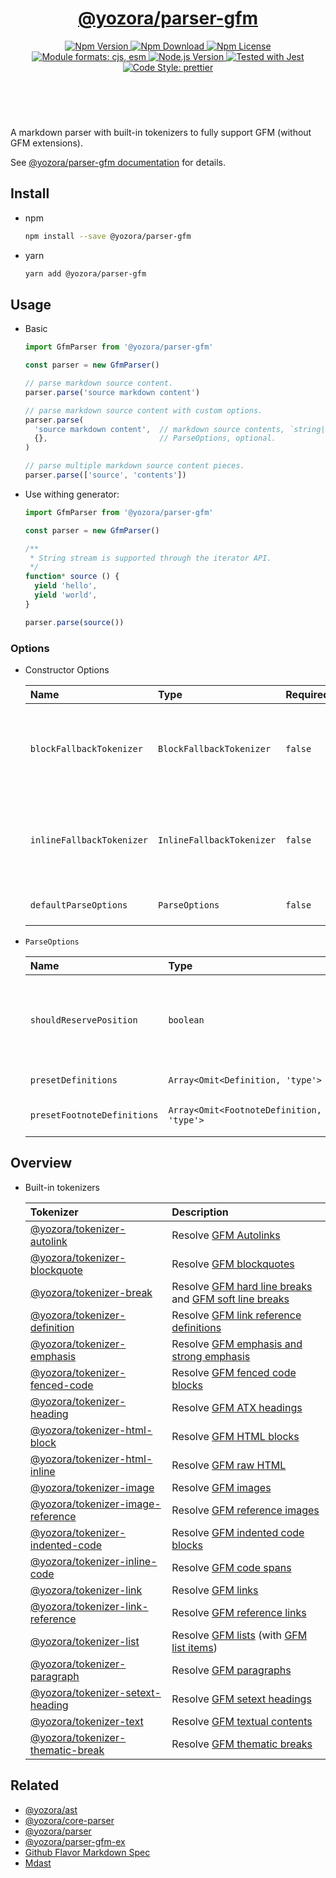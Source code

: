 <!-- :begin use tokenizer/banner -->

<header>
  <h1 align="center">
    <a href="https://github.com/yozorajs/yozora/tree/v2.3.7/packages/parser-gfm#readme">@yozora/parser-gfm</a>
  </h1>
  <div align="center">
    <a href="https://www.npmjs.com/package/@yozora/parser-gfm">
      <img
        alt="Npm Version"
        src="https://img.shields.io/npm/v/@yozora/parser-gfm.svg"
      />
    </a>
    <a href="https://www.npmjs.com/package/@yozora/parser-gfm">
      <img
        alt="Npm Download"
        src="https://img.shields.io/npm/dm/@yozora/parser-gfm.svg"
      />
    </a>
    <a href="https://www.npmjs.com/package/@yozora/parser-gfm">
      <img
        alt="Npm License"
        src="https://img.shields.io/npm/l/@yozora/parser-gfm.svg"
      />
    </a>
    <a href="#install">
      <img
        alt="Module formats: cjs, esm"
        src="https://img.shields.io/badge/module_formats-cjs%2C%20esm-green.svg"
      />
    </a>
    <a href="https://github.com/nodejs/node">
      <img
        alt="Node.js Version"
        src="https://img.shields.io/node/v/@yozora/parser-gfm"
      />
    </a>
    <a href="https://github.com/facebook/jest">
      <img
        alt="Tested with Jest"
        src="https://img.shields.io/badge/tested_with-jest-9c465e.svg"
      />
    </a>
    <a href="https://github.com/prettier/prettier">
      <img
        alt="Code Style: prettier"
        src="https://img.shields.io/badge/code_style-prettier-ff69b4.svg?style=flat-square"
      />
    </a>
  </div>
</header>
<br/>

<!-- :end -->

A markdown parser with built-in tokenizers to fully support GFM (without GFM extensions).

See [@yozora/parser-gfm documentation][docpage] for details.

<!-- :begin use parser/usage -->

## Install

- npm

  ```bash
  npm install --save @yozora/parser-gfm
  ```

- yarn

  ```bash
  yarn add @yozora/parser-gfm
  ```

## Usage

- Basic

  ```typescript
  import GfmParser from '@yozora/parser-gfm'

  const parser = new GfmParser()

  // parse markdown source content.
  parser.parse('source markdown content')

  // parse markdown source content with custom options.
  parser.parse(
    'source markdown content',  // markdown source contents, `string|Iterable<string>`
    {},                         // ParseOptions, optional.
  )

  // parse multiple markdown source content pieces.
  parser.parse(['source', 'contents'])
  ```

- Use withing generator:

  ```typescript
  import GfmParser from '@yozora/parser-gfm'

  const parser = new GfmParser()

  /**
   * String stream is supported through the iterator API.
   */
  function* source () {
    yield 'hello',
    yield 'world',
  }

  parser.parse(source())
  ```

### Options

- Constructor Options

  | Name                      | Type                      | Required | Description                                             |
  | :------------------------ | :------------------------ | :------- | :------------------------------------------------------ |
  | `blockFallbackTokenizer`  | `BlockFallbackTokenizer`  | `false`  | Fallback tokenizer on processing block structure phase  |
  | `inlineFallbackTokenizer` | `InlineFallbackTokenizer` | `false`  | Fallback tokenizer on processing inline structure phase |
  | `defaultParseOptions`     | `ParseOptions`            | `false`  | Default options for `parse()`                           |

- `ParseOptions`

  | Name                        | Type                                     | Required | Description                                                          |
  | :-------------------------- | :--------------------------------------- | :------- | :------------------------------------------------------------------- |
  | `shouldReservePosition`     | `boolean`                                | `false`  | Whether it is necessary to reserve the position in the Node produced |
  | `presetDefinitions`         | `Array<Omit<Definition, 'type'>`         | `false`  | Preset definitions                                                   |
  | `presetFootnoteDefinitions` | `Array<Omit<FootnoteDefinition, 'type'>` | `false`  | Preset footnote definition                                           |

<!-- :end -->

## Overview

- Built-in tokenizers

  | Tokenizer                             | Description                                                                                         |
  | :------------------------------------ | :-------------------------------------------------------------------------------------------------- |
  | [@yozora/tokenizer-autolink][]        | Resolve [GFM Autolinks][gfm-autolink]                                                               |
  | [@yozora/tokenizer-blockquote][]      | Resolve [GFM blockquotes][gfm-blockquote]                                                           |
  | [@yozora/tokenizer-break][]           | Resolve [GFM hard line breaks][gfm-hard-line-break] and [GFM soft line breaks][gfm-soft-line-break] |
  | [@yozora/tokenizer-definition][]      | Resolve [GFM link reference definitions][gfm-link-reference]                                        |
  | [@yozora/tokenizer-emphasis][]        | Resolve [GFM emphasis and strong emphasis][gfm-emphasis]                                            |
  | [@yozora/tokenizer-fenced-code][]     | Resolve [GFM fenced code blocks][gfm-fenced-code]                                                   |
  | [@yozora/tokenizer-heading][]         | Resolve [GFM ATX headings][gfm-atx-heading]                                                         |
  | [@yozora/tokenizer-html-block][]      | Resolve [GFM HTML blocks][gfm-html-block]                                                           |
  | [@yozora/tokenizer-html-inline][]     | Resolve [GFM raw HTML][gfm-html-inline]                                                             |
  | [@yozora/tokenizer-image][]           | Resolve [GFM images][gfm-image]                                                                     |
  | [@yozora/tokenizer-image-reference][] | Resolve [GFM reference images][gfm-image-reference]                                                 |
  | [@yozora/tokenizer-indented-code][]   | Resolve [GFM indented code blocks][gfm-indented-code]                                               |
  | [@yozora/tokenizer-inline-code][]     | Resolve [GFM code spans][gfm-inline-code]                                                           |
  | [@yozora/tokenizer-link][]            | Resolve [GFM links][gfm-link]                                                                       |
  | [@yozora/tokenizer-link-reference][]  | Resolve [GFM reference links][gfm-link-reference]                                                   |
  | [@yozora/tokenizer-list][]            | Resolve [GFM lists][gfm-list] (with [GFM list items][gfm-list-item])                                |
  | [@yozora/tokenizer-paragraph][]       | Resolve [GFM paragraphs][gfm-paragraph]                                                             |
  | [@yozora/tokenizer-setext-heading][]  | Resolve [GFM setext headings][gfm-setext-heading]                                                   |
  | [@yozora/tokenizer-text][]            | Resolve [GFM textual contents][gfm-text]                                                            |
  | [@yozora/tokenizer-thematic-break][]  | Resolve [GFM thematic breaks][gfm-thematic-break]                                                   |

## Related

- [@yozora/ast][]
- [@yozora/core-parser][]
- [@yozora/parser][]
- [@yozora/parser-gfm-ex][]
- [Github Flavor Markdown Spec][gfm-spec]
- [Mdast][mdast-homepage]

<!-- :begin use tokenizer/definitions -->

[live-examples]: https://yozora.guanghechen.com/docs/package/parser-gfm#live-examples
[docpage]: https://yozora.guanghechen.com/docs/package/parser-gfm
[homepage]: https://github.com/yozorajs/yozora/tree/v2.3.7/packages/parser-gfm#readme
[gfm-spec]: https://github.github.com/gfm
[mdast-homepage]: https://github.com/syntax-tree/mdast
[@yozora/ast]: https://github.com/yozorajs/yozora/tree/v2.3.7/packages/ast#readme
[@yozora/ast-util]: https://github.com/yozorajs/yozora/tree/v2.3.7/packages/ast-util#readme
[@yozora/character]: https://github.com/yozorajs/yozora/tree/v2.3.7/packages/character#readme
[@yozora/eslint-config]:
  https://github.com/yozorajs/yozora/tree/release-2.x.x/packages/eslint-config#readme
[@yozora/core-parser]: https://github.com/yozorajs/yozora/tree/v2.3.7/packages/core-parser#readme
[@yozora/core-tokenizer]:
  https://github.com/yozorajs/yozora/tree/v2.3.7/packages/core-tokenizer#readme
[@yozora/invariant]: https://github.com/yozorajs/yozora/tree/v2.3.7/packages/invariant#readme
[@yozora/jest-for-tokenizer]:
  https://github.com/yozorajs/yozora/tree/release-2.x.x/packages/jest-for-tokenizer#readme
[@yozora/parser]: https://github.com/yozorajs/yozora/tree/v2.3.7/packages/parser#readme
[@yozora/parser-gfm]: https://github.com/yozorajs/yozora/tree/v2.3.7/packages/parser-gfm#readme
[@yozora/parser-gfm-ex]:
  https://github.com/yozorajs/yozora/tree/v2.3.7/packages/parser-gfm-ex#readme
[@yozora/template-tokenizer]:
  https://github.com/yozorajs/yozora/tree/release-2.x.x/packages/template-tokenizer#readme
[@yozora/tokenizer-admonition]:
  https://github.com/yozorajs/yozora/tree/v2.3.7/tokenizers/admonition#readme
[@yozora/tokenizer-autolink]:
  https://github.com/yozorajs/yozora/tree/v2.3.7/tokenizers/autolink#readme
[@yozora/tokenizer-autolink-extension]:
  https://github.com/yozorajs/yozora/tree/v2.3.7/tokenizers/autolink-extension#readme
[@yozora/tokenizer-blockquote]:
  https://github.com/yozorajs/yozora/tree/v2.3.7/tokenizers/blockquote#readme
[@yozora/tokenizer-break]: https://github.com/yozorajs/yozora/tree/v2.3.7/tokenizers/break#readme
[@yozora/tokenizer-definition]:
  https://github.com/yozorajs/yozora/tree/v2.3.7/tokenizers/definition#readme
[@yozora/tokenizer-delete]: https://github.com/yozorajs/yozora/tree/v2.3.7/tokenizers/delete#readme
[@yozora/tokenizer-ecma-import]:
  https://github.com/yozorajs/yozora/tree/v2.3.7/tokenizers/ecma-import#readme
[@yozora/tokenizer-emphasis]:
  https://github.com/yozorajs/yozora/tree/v2.3.7/tokenizers/emphasis#readme
[@yozora/tokenizer-fenced-block]:
  https://github.com/yozorajs/yozora/tree/v2.3.7/tokenizers/fenced-block#readme
[@yozora/tokenizer-fenced-code]:
  https://github.com/yozorajs/yozora/tree/v2.3.7/tokenizers/fenced-code#readme
[@yozora/tokenizer-footnote]:
  https://github.com/yozorajs/yozora/tree/v2.3.7/tokenizers/footnote#readme
[@yozora/tokenizer-footnote-definition]:
  https://github.com/yozorajs/yozora/tree/v2.3.7/tokenizers/footnote-definition#readme
[@yozora/tokenizer-footnote-reference]:
  https://github.com/yozorajs/yozora/tree/v2.3.7/tokenizers/footnote-reference#readme
[@yozora/tokenizer-heading]:
  https://github.com/yozorajs/yozora/tree/v2.3.7/tokenizers/heading#readme
[@yozora/tokenizer-html-block]:
  https://github.com/yozorajs/yozora/tree/v2.3.7/tokenizers/html-block#readme
[@yozora/tokenizer-html-inline]:
  https://github.com/yozorajs/yozora/tree/v2.3.7/tokenizers/html-inline#readme
[@yozora/tokenizer-image]: https://github.com/yozorajs/yozora/tree/v2.3.7/tokenizers/image#readme
[@yozora/tokenizer-image-reference]:
  https://github.com/yozorajs/yozora/tree/v2.3.7/tokenizers/image-reference#readme
[@yozora/tokenizer-indented-code]:
  https://github.com/yozorajs/yozora/tree/v2.3.7/tokenizers/indented-code#readme
[@yozora/tokenizer-inline-code]:
  https://github.com/yozorajs/yozora/tree/v2.3.7/tokenizers/inline-code#readme
[@yozora/tokenizer-inline-math]:
  https://github.com/yozorajs/yozora/tree/v2.3.7/tokenizers/inline-math#readme
[@yozora/tokenizer-link]: https://github.com/yozorajs/yozora/tree/v2.3.7/tokenizers/link#readme
[@yozora/tokenizer-link-reference]:
  https://github.com/yozorajs/yozora/tree/v2.3.7/tokenizers/link-reference#readme
[@yozora/tokenizer-list]: https://github.com/yozorajs/yozora/tree/v2.3.7/tokenizers/list#readme
[@yozora/tokenizer-math]: https://github.com/yozorajs/yozora/tree/v2.3.7/tokenizers/math#readme
[@yozora/tokenizer-paragraph]:
  https://github.com/yozorajs/yozora/tree/v2.3.7/tokenizers/paragraph#readme
[@yozora/tokenizer-setext-heading]:
  https://github.com/yozorajs/yozora/tree/v2.3.7/tokenizers/setext-heading#readme
[@yozora/tokenizer-table]: https://github.com/yozorajs/yozora/tree/v2.3.7/tokenizers/table#readme
[@yozora/tokenizer-text]: https://github.com/yozorajs/yozora/tree/v2.3.7/tokenizers/text#readme
[@yozora/tokenizer-thematic-break]:
  https://github.com/yozorajs/yozora/tree/v2.3.7/tokenizers/thematic-break#readme
[@yozora/react-admonition]:
  https://github.com/yozorajs/yozora-react/tree/main/packages/admonition#readme
[@yozora/react-blockquote]:
  https://github.com/yozorajs/yozora-react/tree/main/packages/blockquote#readme
[@yozora/react-break]: https://github.com/yozorajs/yozora-react/tree/main/packages/break#readme
[@yozora/react-delete]: https://github.com/yozorajs/yozora-react/tree/main/packages/delete#readme
[@yozora/react-emphasis]:
  https://github.com/yozorajs/yozora-react/tree/main/packages/emphasis#readme
[@yozora/react-code]: https://github.com/yozorajs/yozora-react/tree/main/packages/code#readme
[@yozora/react-code-live]:
  https://github.com/yozorajs/yozora-react/tree/main/packages/code-live#readme
[@yozora/react-footnote-definitions]:
  https://github.com/yozorajs/yozora-react/tree/main/packages/footnote-definitions#readme
[@yozora/react-footnote-reference]:
  https://github.com/yozorajs/yozora-react/tree/main/packages/footnote-reference#readme
[@yozora/react-heading]: https://github.com/yozorajs/yozora-react/tree/main/packages/heading#readme
[@yozora/react-image]: https://github.com/yozorajs/yozora-react/tree/main/packages/image#readme
[@yozora/react-inline-code]:
  https://github.com/yozorajs/yozora-react/tree/main/packages/inline-code#readme
[@yozora/react-inline-math]:
  https://github.com/yozorajs/yozora-react/tree/main/packages/inline-math#readme
[@yozora/react-link]: https://github.com/yozorajs/yozora-react/tree/main/packages/link#readme
[@yozora/react-list]: https://github.com/yozorajs/yozora-react/tree/main/packages/list#readme
[@yozora/react-list-item]:
  https://github.com/yozorajs/yozora-react/tree/main/packages/list-item#readme
[@yozora/react-markdown]:
  https://github.com/yozorajs/yozora-react/tree/main/packages/markdown#readme
[@yozora/react-math]: https://github.com/yozorajs/yozora-react/tree/main/packages/math#readme
[@yozora/react-paragraph]:
  https://github.com/yozorajs/yozora-react/tree/main/packages/paragraph#readme
[@yozora/react-strong]: https://github.com/yozorajs/yozora-react/tree/main/packages/strong#readme
[@yozora/react-table]: https://github.com/yozorajs/yozora-react/tree/main/packages/table#readme
[@yozora/react-text]: https://github.com/yozorajs/yozora-react/tree/main/packages/text#readme
[@yozora/react-thematic-break]:
  https://github.com/yozorajs/yozora-react/tree/main/packages/thematic-break#readme
[doc-live-examples/gfm]: https://yozora.guanghechen.com/docs/example/gfm
[doc-@yozora/ast]: https://yozora.guanghechen.com/docs/package/ast
[doc-@yozora/ast-util]: https://yozora.guanghechen.com/docs/package/ast-util
[doc-@yozora/core-parser]: https://yozora.guanghechen.com/docs/package/core-parser
[doc-@yozora/core-tokenizer]: https://yozora.guanghechen.com/docs/package/core-tokenizer
[doc-@yozora/parser]: https://yozora.guanghechen.com/docs/package/parser
[doc-@yozora/parser-gfm]: https://yozora.guanghechen.com/docs/package/parser-gfm
[doc-@yozora/parser-gfm-ex]: https://yozora.guanghechen.com/docs/package/parser-gfm-ex
[doc-@yozora/tokenizer-admonition]: https://yozora.guanghechen.com/docs/package/tokenizer-admonition
[doc-@yozora/tokenizer-autolink]: https://yozora.guanghechen.com/docs/package/tokenizer-autolink
[doc-@yozora/tokenizer-autolink-extension]:
  https://yozora.guanghechen.com/docs/package/tokenizer-autolink-extension
[doc-@yozora/tokenizer-blockquote]: https://yozora.guanghechen.com/docs/package/tokenizer-blockquote
[doc-@yozora/tokenizer-break]: https://yozora.guanghechen.com/docs/package/tokenizer-break
[doc-@yozora/tokenizer-delete]: https://yozora.guanghechen.com/docs/package/tokenizer-delete
[doc-@yozora/tokenizer-emphasis]: https://yozora.guanghechen.com/docs/package/tokenizer-emphasis
[doc-@yozora/tokenizer-fenced-code]:
  https://yozora.guanghechen.com/docs/package/tokenizer-fenced-code
[doc-@yozora/tokenizer-heading]: https://yozora.guanghechen.com/docs/package/tokenizer-heading
[doc-@yozora/tokenizer-html-block]: https://yozora.guanghechen.com/docs/package/tokenizer-html-block
[doc-@yozora/tokenizer-html-inline]:
  https://yozora.guanghechen.com/docs/package/tokenizer-html-inline
[doc-@yozora/tokenizer-image]: https://yozora.guanghechen.com/docs/package/tokenizer-image
[doc-@yozora/tokenizer-image-reference]:
  https://yozora.guanghechen.com/docs/package/tokenizer-image-reference
[doc-@yozora/tokenizer-indented-code]:
  https://yozora.guanghechen.com/docs/package/tokenizer-indented-code
[doc-@yozora/tokenizer-inline-code]:
  https://yozora.guanghechen.com/docs/package/tokenizer-inline-code
[doc-@yozora/tokenizer-inline-math]:
  https://yozora.guanghechen.com/docs/package/tokenizer-inline-math
[doc-@yozora/tokenizer-link]: https://yozora.guanghechen.com/docs/package/tokenizer-link
[doc-@yozora/tokenizer-definition]: https://yozora.guanghechen.com/docs/package/tokenizer-definition
[doc-@yozora/tokenizer-link-reference]:
  https://yozora.guanghechen.com/docs/package/tokenizer-link-reference
[doc-@yozora/tokenizer-list]: https://yozora.guanghechen.com/docs/package/tokenizer-list
[doc-@yozora/tokenizer-math]: https://yozora.guanghechen.com/docs/package/tokenizer-math
[doc-@yozora/tokenizer-paragraph]: https://yozora.guanghechen.com/docs/package/tokenizer-paragraph
[doc-@yozora/tokenizer-setext-heading]:
  https://yozora.guanghechen.com/docs/package/tokenizer-setext-heading
[doc-@yozora/tokenizer-table]: https://yozora.guanghechen.com/docs/package/tokenizer-table
[doc-@yozora/tokenizer-text]: https://yozora.guanghechen.com/docs/package/tokenizer-text
[doc-@yozora/tokenizer-thematic-break]:
  https://yozora.guanghechen.com/docs/package/tokenizer-thematic-break
[doc-@yozora/jest-for-tokenizer]: https://yozora.guanghechen.com/docs/package/jest-for-tokenizer
[doc-@yozora/parser-gfm]: https://yozora.guanghechen.com/docs/package/parser-gfm
[gfm-atx-heading]: https://github.github.com/gfm/#atx-heading
[gfm-autolink]: https://github.github.com/gfm/#autolinks
[gfm-autolink-extension]: https://github.github.com/gfm/#autolinks-extension-
[gfm-blockquote]: https://github.github.com/gfm/#block-quotes
[gfm-bullet-list]: https://github.github.com/gfm/#bullet-list
[gfm-delete]: https://github.github.com/gfm/#strikethrough-extension-
[gfm-emphasis]: https://github.github.com/gfm/#can-open-emphasis
[gfm-fenced-code]: https://github.github.com/gfm/#fenced-code-block
[gfm-hard-line-break]: https://github.github.com/gfm/#hard-line-break
[gfm-html-block]: https://github.github.com/gfm/#html-block
[gfm-html-inline]: https://github.github.com/gfm/#raw-html
[gfm-image]: https://github.github.com/gfm/#images
[gfm-image-reference]: https://github.github.com/gfm/#example-590
[gfm-indented-code]: https://github.github.com/gfm/#indented-code-block
[gfm-inline-code]: https://github.github.com/gfm/#code-span
[gfm-link]: https://github.github.com/gfm/#inline-link
[gfm-definition]: https://github.github.com/gfm/#link-reference-definition
[gfm-link-reference]: https://github.github.com/gfm/#reference-link
[gfm-list]: https://github.github.com/gfm/#lists
[gfm-list-item]: https://github.github.com/gfm/#list-items
[gfm-list-task-item]: https://github.github.com/gfm/#task-list-items-extension-
[gfm-paragraph]: https://github.github.com/gfm/#paragraph
[gfm-setext-heading]: https://github.github.com/gfm/#setext-heading
[gfm-soft-line-break]: https://github.github.com/gfm/#soft-line-breaks
[gfm-strong]: https://github.github.com/gfm/#can-open-strong-emphasis
[gfm-tab]: https://github.github.com/gfm/#tabs
[gfm-table]: https://github.github.com/gfm/#table
[gfm-text]: https://github.github.com/gfm/#soft-line-breaks
[gfm-thematic-break]: https://github.github.com/gfm/#thematic-break

<!-- :end -->
